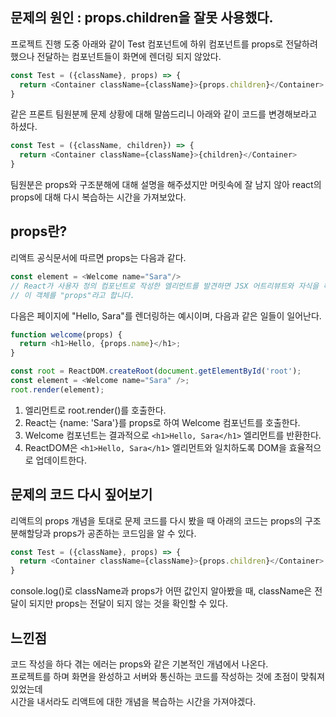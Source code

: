 ## 문제의 원인 : props.children을 잘못 사용했다.
프로젝트 진행 도중 아래와 같이 Test 컴포넌트에 하위 컴포넌트를 props로 전달하려 했으나 전달하는 컴포넌트들이 화면에 렌더링 되지 않았다.
```javascript
const Test = ({className}, props) => {
  return <Container className={className}>{props.children}</Container>
}
```

같은 프론트 팀원분께 문제 상황에 대해 말씀드리니 아래와 같이 코드를 변경해보라고 하셨다.
```javascript
const Test = ({className, children}) => {
  return <Container className={className}>{children}</Container>
}
```

팀원분은 props와 구조분해에 대해 설명을 해주셨지만 머릿속에 잘 남지 않아 react의 props에 대해 다시 복습하는 시간을 가져보았다.

## props란?
리액트 공식문서에 따르면 props는 다음과 같다.
```javascript
const element = <Welcome name="Sara"/>
// React가 사용자 정의 컴포넌트로 작성한 엘리먼트를 발견하면 JSX 어트리뷰트와 자식을 해당 컴포넌트에 단일 객체로 전달합니다. 
// 이 객체를 "props"라고 합니다.
```
다음은 페이지에 "Hello, Sara"를 렌더링하는 예시이며, 다음과 같은 일들이 일어난다.
```javascript
function welcome(props) {
  return <h1>Hello, {props.name}</h1>;
}

const root = ReactDOM.createRoot(document.getElementById('root');
const element = <Welcome name="Sara" />;
root.render(element);
```

1. <Welcome name="Sara" /> 엘리먼트로 root.render()를 호출한다.
2. React는 {name: 'Sara'}를 props로 하여 Welcome 컴포넌트를 호출한다.
3. Welcome 컴포넌트는 결과적으로 `<h1>Hello, Sara</h1>` 엘리먼트를 반환한다.
4. ReactDOM은 `<h1>Hello, Sara</h1>` 엘리먼트와 일치하도록 DOM을 효율적으로 업데이트한다.

## 문제의 코드 다시 짚어보기
리액트의 props 개념을 토대로 문제 코드를 다시 봤을 때 아래의 코드는 props의 구조분해할당과 props가 공존하는 코드임을 알 수 있다.
```javascript
const Test = ({className}, props) => {
  return <Container className={className}>{props.children}</Container>
}
```
console.log()로 className과 props가 어떤 값인지 알아봤을 때, className은 전달이 되지만 props는 전달이 되지 않는 것을 확인할 수 있다.

## 느낀점
코드 작성을 하다 겪는 에러는 props와 같은 기본적인 개념에서 나온다.  
프로젝트를 하며 화면을 완성하고 서버와 통신하는 코드를 작성하는 것에 초점이 맞춰져 있었는데  
시간을 내서라도 리액트에 대한 개념을 복습하는 시간을 가져야겠다.  
